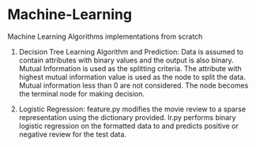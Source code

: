 # Machine-Learning

Machine Learning Algorithms implementations from scratch

1. Decision Tree Learning Algorithm and Prediction: Data is assumed to contain attributes with binary values and the output is also binary. Mutual Information is used as the splitting criteria. The attribute with highest mutual information value is used as the node to split the data. Mutual information less than 0 are not considered. The node becomes the terminal node for making decision.

2. Logistic Regression: feature.py modifies the movie review to a sparse representation using the dictionary provided. lr.py performs binary logistic regression on the formatted data to and predicts positive or negative review for the test data. 

